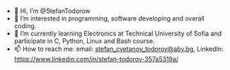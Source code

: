 - 👋 Hi, I’m @StefanTodorow
- 👀 I’m interested in programming, software developing and overall coding.
- 🌱 I’m currently learning Electronics at Technical University of Sofia and participate in C, Python, Linux and Bash course.
- 📫 How to reach me: email: stefan_cvetanov_todorov@abv.bg, LinkedIn: https://www.linkedin.com/in/stefan-todorov-357a5319a/
<!---
StefanTodorow/StefanTodorow is a ✨ special ✨ repository because its `README.md` (this file) appears on your GitHub profile.
You can click the Preview link to take a look at your changes.
--->
